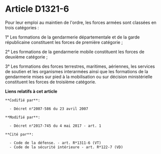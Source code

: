 # Article D1321-6

Pour leur emploi au maintien de l'ordre, les forces armées sont classées en trois catégories :

1° Les formations de la gendarmerie départementale et de la garde républicaine constituent les forces de première catégorie ;

2° Les formations de la gendarmerie mobile constituent les forces de deuxième catégorie ;

3° Les formations des forces terrestres, maritimes, aériennes, les services de soutien et les organismes interarmées ainsi
que les formations de la gendarmerie mises sur pied à la mobilisation ou sur décision ministérielle constituent les forces de
troisième catégorie.

**Liens relatifs à cet article**

	**Codifié par**:

	  - Décret n°2007-586 du 23 avril 2007

	**Modifié par**:

	  - Décret n°2017-745 du 4 mai 2017 - art. 1

	**Cité par**:

	  - Code de la défense. - art. R*1311-6 (VT)
	  - Code de la sécurité intérieure - art. R*122-7 (VD)
